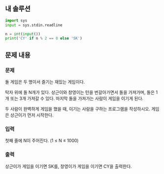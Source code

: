 ## 내 솔루션
```python
import sys
input = sys.stdin.readline

n = int(input())
print('CY' if n % 2 == 0 else 'SK')
```

## 문제 내용
### 문제
돌 게임은 두 명이서 즐기는 재밌는 게임이다.

탁자 위에 돌 N개가 있다. 상근이와 창영이는 턴을 번갈아가면서 돌을 가져가며, 돌은 1개 또는 3개 가져갈 수 있다. 마지막 돌을 가져가는 사람이 게임을 이기게 된다.

두 사람이 완벽하게 게임을 했을 때, 이기는 사람을 구하는 프로그램을 작성하시오. 게임은 상근이가 먼저 시작한다.

### 입력
첫째 줄에 N이 주어진다. (1 ≤ N ≤ 1000)

### 출력
상근이가 게임을 이기면 SK를, 창영이가 게임을 이기면 CY을 출력한다.
